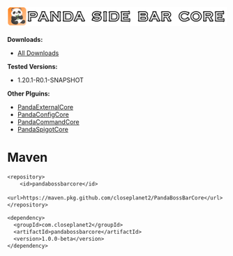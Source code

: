<h2 align="center">
<br>
<img src="images/PandaSideBarCore.png" alt="Panda Side Bar Bar Core" width="600">
<br>
</h2>

**Downloads:**
- [All Downloads](https://github.com/Closeplanet2/PandaCommandCore/releases)

**Tested Versions:**
- 1.20.1-R0.1-SNAPSHOT

**Other Plguins:**
- [PandaExternalCore](https://github.com/Closeplanet2/PandaExternalCore)
- [PandaConfigCore](https://github.com/Closeplanet2/PandaConfigCore)
- [PandaCommandCore](https://github.com/Closeplanet2/PandaCommandCore)
- [PandaSpigotCore](https://github.com/Closeplanet2/PandaSpigotCore)

# Maven
```
<repository>
    <id>pandabossbarcore</id>
    <url>https://maven.pkg.github.com/closeplanet2/PandaBossBarCore</url>
</repository>
```
```
<dependency>
  <groupId>com.closeplanet2</groupId>
  <artifactId>pandabossbarcore</artifactId>
  <version>1.0.0-beta</version>
</dependency>
```
